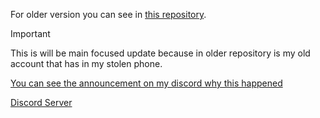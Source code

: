 For older version you can see in [this repository](https://github.com/Phanisment/Item-Caster).

> [!IMPORTANT]
> This is will be main focused update because in older repository is my old account that has in my stolen phone.
>
> [You can see the announcement on my discord why this happened](https://discord.com/channels/1125047541470351420/1125052798988472420/1394337813536964649)
>
> [Discord Server](https://discord.gg/CXuYvt6F6c)
